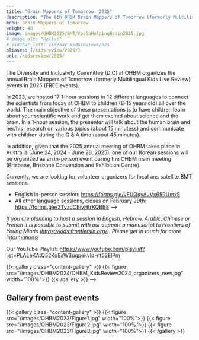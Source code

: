 ```yaml
---
title: "Brain Mappers of Tomorrow: 2025"
description: "The 6th OHBM Brain Mappers of Tomorrow (formerly Multilingual Kids Live Review)"
menu: Brain Mappers of Tomorrow
weight: 40
image: images/OHBM2025/BMT/KoalaHoldingBrain2025.jpg
# image_alt: "Hello!"
# sidebar_left: sidebar_kidsreviews2025
aliases: [/kidsreview/2025/]
url: /kidsreview/2025/
---
```


The Diversity and Inclusivity Committee (DIC) at OHBM organizes the annual Brain Mappers of Tomorrow (formerly Multilingual Kids Live Review) events in 2025 (FREE events). 

In 2023, we hosted 17 1-hour sessions in 12 different languages to connect the scientists from today at OHBM to children (8-15 years old) all over the world. The main objective of these presentations is to have children learn about your scientific work and get them excited about science and the brain. In a 1-hour session, the presenter will talk about the human brain and her/his research on various topics (about 15 minutess) and communicate with children during the Q & A time (about 45 minutes). 

In addition, given that the 2025 annual meeting of OHBM takes place in Australia (June 24, 2024 - June 28, 2025), one of our Korean sessions will be organized as an in-person event during the OHBM main meeting (Brisbane, Brisbane Convention and Exhibition Centre).

Currently, we are looking for volunteer organizers for local ans satellite BMT sessions. 
* English in-person session: https://forms.gle/vFUQqvAJVx65RUmx5
* All other language sessions, closes on February 29th: https://forms.gle/3TyzdCBiyHtrKQBB8 -->

_If you are planning to host a session in English, Hebrew, Arabic, Chinese or French it is possible to submit with our support a manuscript to Frontiers of Young Minds (https://kids.frontiersin.org/). Please get in touch for more informations!_

<!-- Event Registration: https://ohbm-dic.github.io/kidsreview/2024/registration/ (No registration fee)
* Registration OPEN: January 8th
* Registration CLOSED: February 17th
* Registration IN PREPARATION: Korean -->

Our YouTube Playlist: https://www.youtube.com/playlist?list=PLALeKAtQ52KqEaW3ugpekvld-nt52ElPm

<!-- ## Organizers 

<!-- UPDATE ORGANIZERS! -->

{{< gallery class="content-gallery" >}}
  {{< figure src="/images/OHBM2024/OHBM_KidsReview2024_organizers_new.jpg" width="100%">}}
{{< /gallery >}} -->

## Gallary from past events

{{< gallery class="content-gallery" >}}
  {{< figure src="/images/OHBM2023/Figure1.jpg" width="100%">}}
  {{< figure src="/images/OHBM2023/Figure2.jpg" width="100%">}}
  {{< figure src="/images/OHBM2023/Figure3.jpg" width="100%">}}
{{< /gallery >}}
